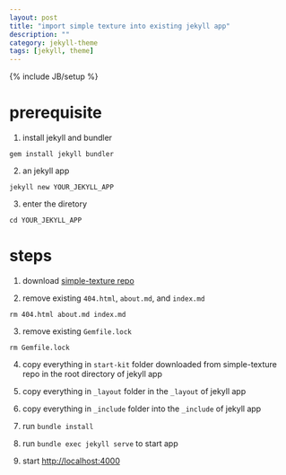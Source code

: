 ```yaml
---
layout: post
title: "import simple texture into existing jekyll app"
description: ""
category: jekyll-theme
tags: [jekyll, theme]
---
```

{% include JB/setup %}

# prerequisite

1. install jekyll and bundler
```
gem install jekyll bundler
```

2. an jekyll app
```
jekyll new YOUR_JEKYLL_APP
```

3. enter the diretory
```
cd YOUR_JEKYLL_APP
```

# steps

1. download [simple-texture repo](https://github.com/yizeng/jekyll-theme-simple-texture/archive/master.zip)

2. remove existing `404.html`, `about.md`, and `index.md`
```
rm 404.html about.md index.md
```

3. remove existing `Gemfile.lock`
```
rm Gemfile.lock
```

4. copy everything in `start-kit` folder downloaded from simple-texture repo in the root directory of jekyll app

5. copy everything in `_layout` folder in the `_layout` of jekyll app

6. copy everything in `_include` folder into the `_include` of jekyll app

7. run `bundle install`

8. run `bundle exec jekyll serve` to start app

9. start <http://localhost:4000>
